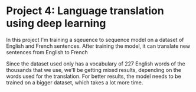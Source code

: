# Project 4: Language translation using deep learning

In this project I'm training a sqeuence to sequence model on a dataset of English and French sentences.
After training the model, it can translate new sentences from English to French

Since the dataset used only has a vocabulary of 227 English words of the thousands that we use, we'll be getting mixed results, depending on the words used for the translation.
For better results, the model needs to be trained on a bigger dataset, which takes a lot more time.
